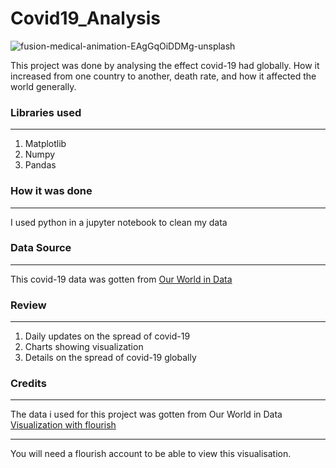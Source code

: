 # Covid19_Analysis
![fusion-medical-animation-EAgGqOiDDMg-unsplash](https://github.com/Kijem45/Covid19_Analysis/assets/147368327/704514c1-1e3c-4223-aab5-d6ad605fb483)


This project was done by analysing the effect covid-19 had globally. How it increased from one country to another,
death rate, and how it affected the world generally. 

### Libraries used
--------------------------------------------------------------------------------------------------------------------------------------
1. Matplotlib
2. Numpy
3. Pandas

### How it was done
-------------------------------------------------------------------------------------------------------------------------------------
I used python in a jupyter notebook to clean my data

### Data Source
--------------------------------------------------------------------------------------------------------------------------------------
  This covid-19 data was gotten from [Our World in Data](https://covid.ourworldindata.org/data/owid-covid-data.csv)

  ### Review
  -----------------------------------------------------------------------------------------------------------------------------------
  1. Daily updates on the spread of covid-19
  2. Charts showing visualization
  3. Details on the spread of covid-19 globally

### Credits
--------------------------------------------------------------------------------------------------------------------------------------
The data i used for this project was gotten from Our World in Data
[Visualization with flourish](https://app.flourish.studio/visualisation/15434196/edit)

---------------------------------------------------------------------------------------------------------------------------------------
You will need a flourish account to be able to view this visualisation.

